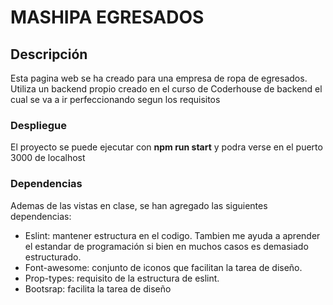# MASHIPA EGRESADOS

## Descripción
Esta pagina web se ha creado para una empresa de ropa de egresados. Utiliza un backend propio creado en el curso de Coderhouse de backend el cual se va a ir perfeccionando segun los requisitos

### Despliegue
El proyecto se puede ejecutar con **npm run start** y podra verse en el puerto 3000 de localhost

### Dependencias
Ademas de las vistas en clase, se han agregado las siguientes dependencias:
- Eslint: mantener estructura en el codigo. Tambien me ayuda a aprender el estandar de programación si bien en muchos casos es demasiado estructurado.
- Font-awesome: conjunto de iconos que facilitan la tarea de diseño.
- Prop-types: requisito de la estructura de eslint.
- Bootsrap: facilita la tarea de diseño

